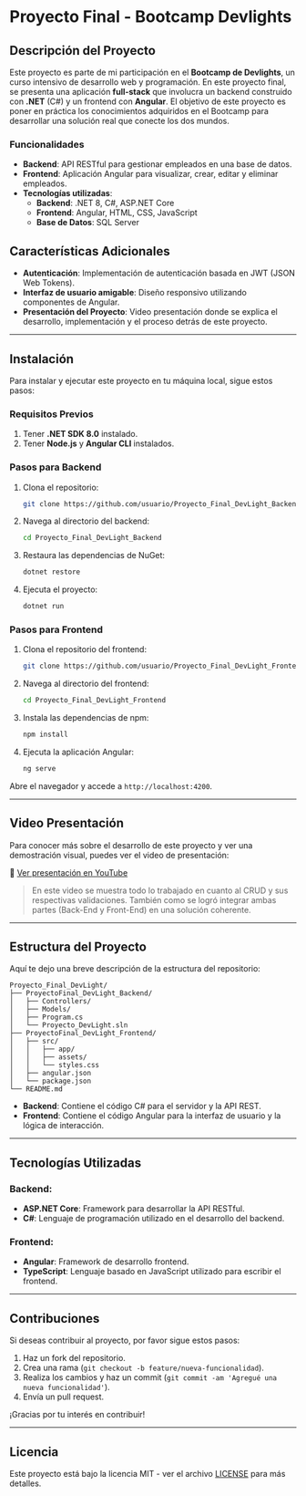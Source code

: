 
# Proyecto Final - Bootcamp Devlights

## Descripción del Proyecto

Este proyecto es parte de mi participación en el **Bootcamp de Devlights**, un curso intensivo de desarrollo web y programación. En este proyecto final, se presenta una aplicación **full-stack** que involucra un backend construido con **.NET** (C#) y un frontend con **Angular**. El objetivo de este proyecto es poner en práctica los conocimientos adquiridos en el Bootcamp para desarrollar una solución real que conecte los dos mundos.

### Funcionalidades

- **Backend**: API RESTful para gestionar empleados en una base de datos.
- **Frontend**: Aplicación Angular para visualizar, crear, editar y eliminar empleados.
- **Tecnologías utilizadas**:
  - **Backend**: .NET 8, C#, ASP.NET Core
  - **Frontend**: Angular, HTML, CSS, JavaScript
  - **Base de Datos**: SQL Server

## Características Adicionales

- **Autenticación**: Implementación de autenticación basada en JWT (JSON Web Tokens).
- **Interfaz de usuario amigable**: Diseño responsivo utilizando componentes de Angular.
- **Presentación del Proyecto**: Video presentación donde se explica el desarrollo, implementación y el proceso detrás de este proyecto.

---

## Instalación

Para instalar y ejecutar este proyecto en tu máquina local, sigue estos pasos:

### Requisitos Previos

1. Tener **.NET SDK 8.0** instalado.
2. Tener **Node.js** y **Angular CLI** instalados.

### Pasos para Backend

1. Clona el repositorio:
   ```bash
   git clone https://github.com/usuario/Proyecto_Final_DevLight_Backend.git
   ```
2. Navega al directorio del backend:
   ```bash
   cd Proyecto_Final_DevLight_Backend
   ```
3. Restaura las dependencias de NuGet:
   ```bash
   dotnet restore
   ```
4. Ejecuta el proyecto:
   ```bash
   dotnet run
   ```

### Pasos para Frontend

1. Clona el repositorio del frontend:
   ```bash
   git clone https://github.com/usuario/Proyecto_Final_DevLight_Frontend.git
   ```
2. Navega al directorio del frontend:
   ```bash
   cd Proyecto_Final_DevLight_Frontend
   ```
3. Instala las dependencias de npm:
   ```bash
   npm install
   ```
4. Ejecuta la aplicación Angular:
   ```bash
   ng serve
   ```

Abre el navegador y accede a `http://localhost:4200`.

---

## Video Presentación

Para conocer más sobre el desarrollo de este proyecto y ver una demostración visual, puedes ver el video de presentación:

🎥 [Ver presentación en YouTube](https://enlace-al-video)

> En este video se muestra todo lo trabajado en cuanto al CRUD y sus respectivas validaciones. También como se logró integrar ambas partes (Back-End y Front-End) en una solución coherente.

---

## Estructura del Proyecto

Aquí te dejo una breve descripción de la estructura del repositorio:

```
Proyecto_Final_DevLight/
├── ProyectoFinal_DevLight_Backend/
│   ├── Controllers/
│   ├── Models/
│   ├── Program.cs
│   └── Proyecto_DevLight.sln
├── ProyectoFinal_DevLight_Frontend/
│   ├── src/
│   │   ├── app/
│   │   ├── assets/
│   │   └── styles.css
│   ├── angular.json
│   └── package.json
└── README.md
```

- **Backend**: Contiene el código C# para el servidor y la API REST.
- **Frontend**: Contiene el código Angular para la interfaz de usuario y la lógica de interacción.

---

## Tecnologías Utilizadas

### Backend:
- **ASP.NET Core**: Framework para desarrollar la API RESTful.
- **C#**: Lenguaje de programación utilizado en el desarrollo del backend.

### Frontend:
- **Angular**: Framework de desarrollo frontend.
- **TypeScript**: Lenguaje basado en JavaScript utilizado para escribir el frontend.

---

## Contribuciones

Si deseas contribuir al proyecto, por favor sigue estos pasos:

1. Haz un fork del repositorio.
2. Crea una rama (`git checkout -b feature/nueva-funcionalidad`).
3. Realiza los cambios y haz un commit (`git commit -am 'Agregué una nueva funcionalidad'`).
4. Envía un pull request.

¡Gracias por tu interés en contribuir!

---

## Licencia

Este proyecto está bajo la licencia MIT - ver el archivo [LICENSE](LICENSE) para más detalles.
